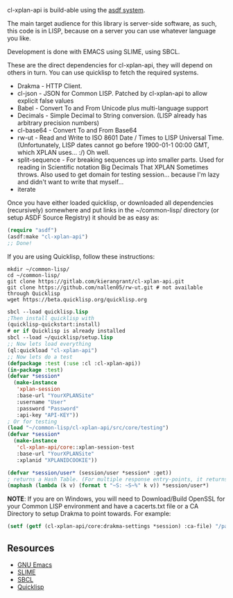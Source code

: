 cl-xplan-api is build-able using the [asdf system](https://common-lisp.net/project/asdf/).

The main target audience for this library is server-side software, as such, this code is in LISP, because on a server you can use whatever language you like.

Development is done with EMACS using SLIME, using SBCL.

These are the direct dependencies for cl-xplan-api, they will depend on others in turn. You can use quicklisp to fetch the required systems.

- Drakma - HTTP Client.
- cl-json - JSON for Common LISP. Patched by cl-xplan-api to allow explicit false values
- Babel - Convert To and From Unicode plus multi-language support
- Decimals - Simple Decimal to String conversion. (LISP already has arbitrary precision numbers)
- cl-base64 - Convert To and From Base64
- rw-ut - Read and Write to ISO 8601 Date / Times to LISP Universal Time. (Unfortunately, LISP dates cannot go before 1900-01-1 00:00 GMT, which XPLAN uses... :/) Oh well.
- split-sequence - For breaking sequences up into smaller parts. Used for reading in Scientific notation Big Decimals That XPLAN Sometimes throws. Also used to get domain for testing session... because I'm lazy and didn't want to write that myself...
- iterate

Once you have either loaded quicklisp, or downloaded all dependencies (recursively) somewhere and put links in the ~/common-lisp/ directory (or setup ASDF Source Registry) it should be as easy as:
```lisp
(require "asdf")
(asdf:make "cl-xplan-api")
;; Done!
```

If you are using Quicklisp, follow these instructions:
```shell
mkdir ~/common-lisp/
cd ~/common-lisp/
git clone https://gitlab.com/kierangrant/cl-xplan-api.git
git clone https://github.com/nallen05/rw-ut.git # not available through Quicklisp
wget https://beta.quicklisp.org/quicklisp.org
```
```lisp
sbcl --load quicklisp.lisp
;Then install quicklisp with
(quicklisp-quickstart:install)
# or if Quicklisp is already installed
sbcl --load ~/quicklisp/setup.lisp
;; Now lets load everything
(ql:quickload "cl-xplan-api")
;; Now lets do a test
(defpackage :test (:use :cl :cl-xplan-api))
(in-package :test)
(defvar *session*
  (make-instance
   'xplan-session
   :base-url "YourXPLANSite"
   :username "User"
   :password "Password"
   :api-key "API-KEY"))
; Or for testing
(load "~/common-lisp/cl-xplan-api/src/core/testing")
(defvar *session*
  (make-instance
   'cl-xplan-api/core::xplan-session-test
   :base-url "YourXPLANSite"
   :xplanid "XPLANIDCOOKIE"))

(defvar *session/user* (session/user *session* :get))
; returns a Hash Table. (For multiple response entry-points, it returns a vector of hash tables)
(maphash (lambda (k v) (format t "~S: ~S~%" k v)) *session/user*)
```

**NOTE**: If you are on Windows, you will need to Download/Build OpenSSL for your Common LISP environment and have a cacerts.txt file or a CA Directory to setup Drakma to point towards.
For example:
```lisp
(setf (getf (cl-xplan-api/core:drakma-settings *session) :ca-file) "/path/to/cacert.crt")
```

Resources
---------
- [GNU Emacs](https://www.gnu.org/software/emacs/)
- [SLIME](https://common-lisp.net/project/slime/)
- [SBCL](http://www.sbcl.org/)
- [Quicklisp](https://www.quicklisp.org/beta/)
